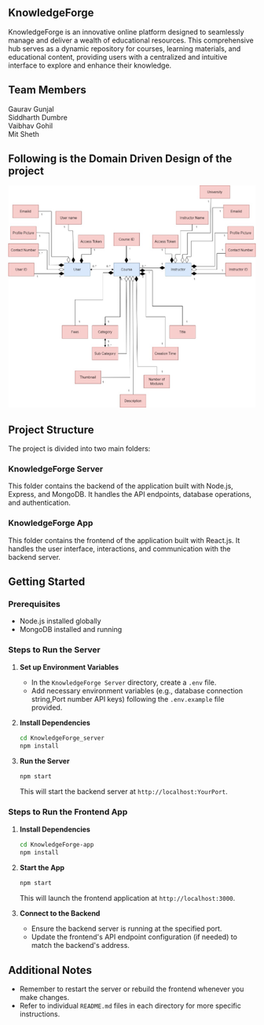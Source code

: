 ## KnowledgeForge

KnowledgeForge is an innovative online platform designed to seamlessly manage and deliver a wealth of educational resources. This comprehensive hub serves as a dynamic repository for courses, learning materials, and educational content, providing users with a centralized and intuitive interface to explore and enhance their knowledge.

## Team Members

Gaurav Gunjal <br>
Siddharth Dumbre <br>
Vaibhav Gohil <br>
Mit Sheth <br>


## Following is the Domain Driven Design of the project

![Alt DDD](DDD/KnowledgeForge.jpeg)

## Project Structure

The project is divided into two main folders:

### KnowledgeForge Server

This folder contains the backend of the application built with Node.js, Express, and MongoDB. It handles the API endpoints, database operations, and authentication.

### KnowledgeForge App

This folder contains the frontend of the application built with React.js. It handles the user interface, interactions, and communication with the backend server.

## Getting Started

### Prerequisites

- Node.js installed globally
- MongoDB installed and running

### Steps to Run the Server

1. **Set up Environment Variables**
    - In the `KnowledgeForge Server` directory, create a `.env` file.
    - Add necessary environment variables (e.g., database connection string,Port number API keys) following the `.env.example` file provided.

2. **Install Dependencies**
    ```bash
    cd KnowledgeForge_server
    npm install
    ```

3. **Run the Server**
    ```bash
    npm start
    ```
    This will start the backend server at `http://localhost:YourPort`.

### Steps to Run the Frontend App

1. **Install Dependencies**
    ```bash
    cd KnowledgeForge-app
    npm install
    ```

2. **Start the App**
    ```bash
    npm start
    ```
    This will launch the frontend application at `http://localhost:3000`.

3. **Connect to the Backend**
    - Ensure the backend server is running at the specified port.
    - Update the frontend's API endpoint configuration (if needed) to match the backend's address.

## Additional Notes

- Remember to restart the server or rebuild the frontend whenever you make changes.
- Refer to individual `README.md` files in each directory for more specific instructions.
